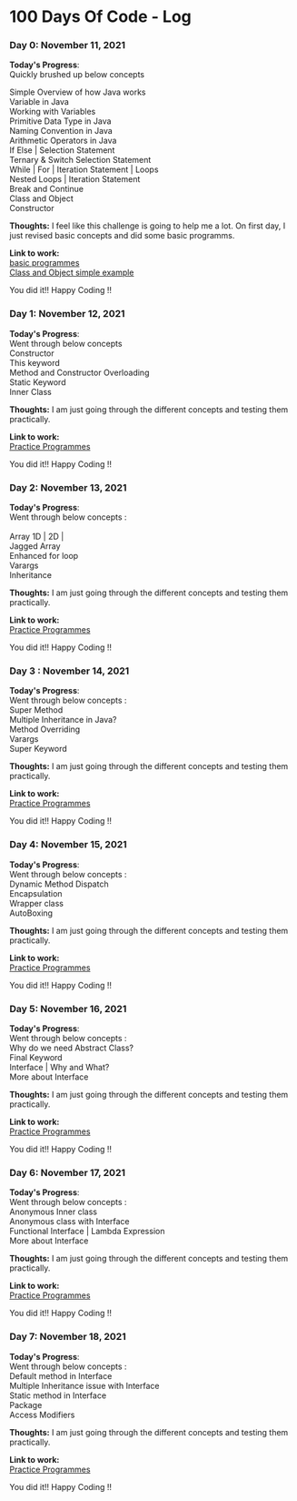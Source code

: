 # 100 Days Of Code - Log

### Day 0: November 11, 2021 

**Today's Progress**: </br>
Quickly brushed up below concepts</br>

Simple Overview of how Java works</br>
Variable in Java</br>
Working with Variables </br>
Primitive Data Type in Java</br> 
Naming Convention in Java </br>
Arithmetic Operators in Java </br>
If Else | Selection Statement</br>
Ternary & Switch Selection Statement </br>
While | For | Iteration Statement | Loops</br>
Nested Loops | Iteration Statement </br>
Break and Continue </br>
Class and Object</br>
Constructor  </br>




**Thoughts:**  I feel like this challenge is going to help me a lot. On first day, I just revised basic concepts and did some basic programms.



**Link to work:** </br>
[basic programmes](https://github.com/shravi24/100-days-of-JAVA/tree/master/basics)</br>
[Class and Object simple example](https://github.com/shravi24/100-days-of-JAVA/tree/master/objectorientedprogramming)

You did it!! Happy Coding !! 


### Day 1: November 12, 2021 

**Today's Progress**: </br>
Went through below concepts</br>
Constructor</br>
This keyword</br>
Method and Constructor Overloading </br>
Static Keyword</br> 
Inner  Class </br>


**Thoughts:** I am just going through the different concepts and testing them practically.



**Link to work:** </br>
[Practice Programmes](https://github.com/shravi24/100-days-of-JAVA/tree/master/OOPBasics)</br>


You did it!! Happy Coding !! 


### Day 2: November 13, 2021 

**Today's Progress**: </br>
Went through below concepts :</br>  
Array 1D | 2D | </br>
Jagged Array</br>
Enhanced for loop</br>
Varargs </br>
Inheritance </br> 


**Thoughts:** I am just going through the different concepts and testing them practically.



**Link to work:** </br>
[Practice Programmes](https://github.com/shravi24/100-days-of-JAVA/tree/master/OOPBasics)</br>

You did it!! Happy Coding !! 

### Day 3 : November 14, 2021 

**Today's Progress**: </br>
 Went through below concepts :</br>
 Super Method</br>
 Multiple Inheritance in Java?</br>
 Method Overriding </br>
 Varargs </br>
 Super Keyword </br> 


**Thoughts:** I am just going through the different concepts and testing them practically.



**Link to work:** </br>
[Practice Programmes](https://github.com/shravi24/100-days-of-JAVA/tree/master/OOPConcepts)</br>


You did it!! Happy Coding !! 

### Day 4: November 15, 2021 

**Today's Progress**: </br>
Went through below concepts :</br>
Dynamic Method Dispatch</br>
Encapsulation</br>
Wrapper class </br>
AutoBoxing</br> 



**Thoughts:** I am just going through the different concepts and testing them practically.



**Link to work:** </br>
[Practice Programmes](https://github.com/shravi24/100-days-of-JAVA/tree/master/OOPConcepts)</br>

You did it!! Happy Coding !! 

### Day 5: November 16, 2021 

**Today's Progress**: </br>
Went through below concepts :</br>
Why do we need Abstract Class?</br>
Final Keyword </br>
Interface | Why and What? </br>
More about Interface</br> 



**Thoughts:** I am just going through the different concepts and testing them practically.



**Link to work:** </br>
[Practice Programmes](https://github.com/shravi24/100-days-of-JAVA/tree/master/OOPConcepts)</br>

You did it!! Happy Coding !! 

### Day 6: November 17, 2021 

**Today's Progress**: </br>
Went through below concepts :</br>
Anonymous Inner class</br>
Anonymous class with Interface  </br>
Functional Interface | Lambda Expression </br>
More about Interface</br> 



**Thoughts:** I am just going through the different concepts and testing them practically.



**Link to work:** </br>
[Practice Programmes](https://github.com/shravi24/100-days-of-JAVA/tree/master/InterfaceExample)</br>

You did it!! Happy Coding !! 


### Day 7: November 18, 2021 

**Today's Progress**: </br>
Went through below concepts :</br>
Default method in Interface </br>
Multiple Inheritance issue with Interface  </br>
Static method in Interface  </br>
Package</br> 
Access Modifiers </br> 



**Thoughts:** I am just going through the different concepts and testing them practically.



**Link to work:** </br>
[Practice Programmes](https://github.com/shravi24/100-days-of-JAVA/tree/master/InterfaceExample)</br>

You did it!! Happy Coding !! 
